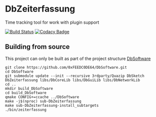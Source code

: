 # DbZeiterfassung
Time tracking tool for work with plugin support

[![Build Status](https://travis-ci.org/0xFEEDC0DE64/DbZeiterfassung.svg?branch=master)](https://travis-ci.org/0xFEEDC0DE64/DbZeiterfassung) [![Codacy Badge](https://api.codacy.com/project/badge/Grade/7221b324857c41dca8939264dd1d3d3e)](https://www.codacy.com/app/0xFEEDC0DE64/DbZeiterfassung?utm_source=github.com&amp;utm_medium=referral&amp;utm_content=0xFEEDC0DE64/DbZeiterfassung&amp;utm_campaign=Badge_Grade)

## Building from source
This project can only be built as part of the project structure [DbSoftware](https://github.com/0xFEEDC0DE64/DbSoftware)

```Shell
git clone https://github.com/0xFEEDC0DE64/DbSoftware.git
cd DbSoftware
git submodule update --init --recursive 3rdparty/Quazip DbSketch DbZeiterfassung libs/DbCoreLib libs/DbGuiLib libs/DbNetworkLib
cd ..
mkdir build_DbSoftware
cd build_DbSoftware
qmake CONFIG+=ccache ../DbSoftware
make -j$(nproc) sub-DbZeiterfassung
make sub-DbZeiterfassung-install_subtargets
./bin/zeiterfassung
```
